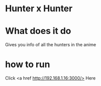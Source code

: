
# Hunter x Hunter



# What does it do
Gives you info of all the hunters in the anime

# how to run 
Click <a href http://192.168.1.16:3000/> Here<a>

